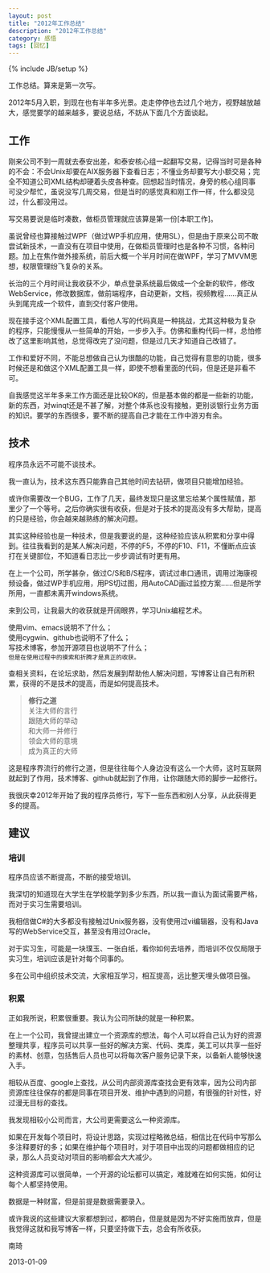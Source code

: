```yaml
---
layout: post
title: "2012年工作总结"
description: "2012年工作总结"
category: 感悟
tags: [回忆]
---
```

{% include JB/setup %}

工作总结。算来是第一次写。

2012年5月入职，到现在也有半年多光景。走走停停也去过几个地方，视野越放越大，感觉要学的越来越多，要说总结，不妨从下面几个方面谈起。

## 工作

刚来公司不到一周就去泰安出差，和泰安核心组一起翻写交易，记得当时可是各种的不会：不会Unix却要在AIX服务器下查看日志；不懂业务却要写大小额交易；完全不知道公司XML结构却硬着头皮各种查。回想起当时情况，身旁的核心组同事可没少帮忙，虽说没写几周交易，但是当时的感觉真和刚工作一样，什么都没见过，什么都没用过。

写交易要说是临时凑数，做柜员管理就应该算是第一份[本职工作]。

虽说曾经也算接触过WPF（做过WP手机应用，使用SL），但是由于原来公司不敢尝试新技术，一直没有在项目中使用，在做柜员管理时也是各种不习惯，各种问题。加上在焦作做外接系统，前后大概一个半月时间在做WPF，学习了MVVM思想，权限管理纷飞复杂的关系。

长治的三个月时间让我收获不少，单点登录系统最后做成一个全新的软件，修改WebService，修改数据库，做前端程序，自动更新，文档，视频教程……真正从头到尾完成一个软件，直到交付客户使用。

现在接手这个XML配置工具，看他人写的代码真是一种挑战，尤其这种极为复杂的程序，只能慢慢从一些简单的开始，一步步入手。仿佛和重构代码一样，总怕修改了这里影响其他，总觉得改完了没问题，但是过几天才知道自己改错了。

工作和爱好不同，不能总想做自己认为很酷的功能，自己觉得有意思的功能，很多时候还是和做这个XML配置工具一样，即使不想看里面的代码，但是还是非看不可。

自我感觉这半年多来工作方面还是比较OK的，但是基本做的都是一些新的功能，新的东西，对winqt还是不甚了解，对整个体系也没有接触，更别谈银行业务方面的知识。要学的东西很多，要不断的提高自己才能在工作中游刃有余。

## 技术

程序员永远不可能不谈技术。

我一直认为，技术这东西只能靠自己其他时间去钻研，做项目只能增加经验。

或许你需要改一个BUG，工作了几天，最终发现只是这里忘给某个属性赋值，那里少了一个等号。之后你确实很有收获，但是对于技术的提高没有多大帮助，提高的只是经验，你会越来越熟练的解决问题。

其实这种经验也是一种技术，但是我要说的是，这种经验应该从积累和分享中得到。往往我看到的是某人解决问题，不停的F5，不停的F10、F11，不懂断点应该打在关键部位，不知道看日志比一步步调试有时更有用。

在上一个公司，所学甚杂，做过C/S和B/S程序，调试过串口通讯，调用过海康视频设备，做过WP手机应用，用PS切过图，用AutoCAD画过监控方案……但是所学所用，一直都未离开windows系统。

来到公司，让我最大的收获就是开阔眼界，学习Unix编程艺术。

使用vim、emacs说明不了什么；  
使用cygwin、github也说明不了什么；  
写技术博客，参加开源项目也说明不了什么；  
`但是在使用过程中的摸索和折腾才是真正的收获。`

查相关资料，在论坛求助，然后发展到帮助他人解决问题，写博客让自己有所积累，获得的不是技术的提高，而是如何提高技术。

> **修行之道**  
> 关注大师的言行  
> 跟随大师的举动  
> 和大师一并修行  
> 领会大师的意境  
> 成为真正的大师  

这是程序界流行的修行之道，但是往往每个人身边没有这么一个大师，这时互联网就起到了作用，技术博客、github就起到了作用，让你跟随大师的脚步一起修行。

我很庆幸2012年开始了我的程序员修行，写下一些东西和别人分享，从此获得更多的提高。

## 建议

### 培训

程序员应该不断提高，不断的接受培训。

我深切的知道现在大学生在学校能学到多少东西，所以我一直认为面试需要严格，而对于实习生需要培训。

我相信做C#的大多都没有接触过Unix服务器，没有使用过vi编辑器，没有和Java写的WebService交互，甚至没有用过Oracle。

对于实习生，可能是一块璞玉、一张白纸，看你如何去培养，而培训不仅仅局限于实习生，培训应该是针对每个同事的。

多在公司中组织技术交流，大家相互学习，相互提高，远比整天埋头做项目强。


### 积累

正如我所说，积累很重要。我认为公司所缺的就是一种积累。

在上一个公司，我曾提出建立一个资源库的想法，每个人可以将自己认为好的资源整理共享，程序员可以共享一些好的解决方案、代码、类库，美工可以共享一些好的素材、创意，包括售后人员也可以将每次客户服务记录下来，以备新人能够快速入手。

相较从百度、google上查找，从公司内部资源库查找会更有效率，因为公司内部资源库往往保存的都是同事在项目开发、维护中遇到的问题，有很强的针对性，好过漫无目标的查找。

我发现相较小公司而言，大公司更需要这么一种资源库。

如果在开发每个项目时，将设计思路，实现过程略微总结，相信比在代码中写那么多注释要好的多；如果在维护每个项目时，对于项目中出现的问题都做相应的记录，那么人员变动对项目的影响都会大大减少。

这种资源库可以很简单，一个开源的论坛都可以搞定，难就难在如何实施，如何让每个人都坚持使用。

数据是一种财富，但是前提是数据需要录入。

或许我说的这些建议大家都想到过，都明白，但是就是因为不好实施而放弃，但是我觉得这就和我写博客一样，只要坚持做下去，总会有所收获。

南琦

2013-01-09

